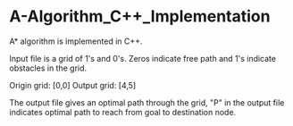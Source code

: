 # A-Algorithm_C++_Implementation

A* algorithm is implemented in C++. 

Input file is a grid of 1's and 0's. Zeros indicate free path and 1's indicate obstacles in the grid.

Origin grid: [0,0]
Output grid: [4,5]

The output file gives an optimal path through the grid, "P"  in the output file indicates optimal path to reach from goal to destination node.
